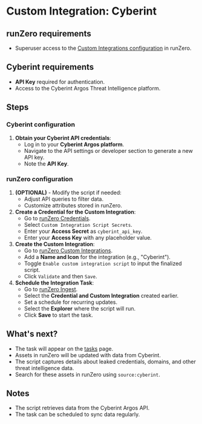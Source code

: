 # Custom Integration: Cyberint

## runZero requirements

- Superuser access to the [Custom Integrations configuration](https://console.runzero.com/custom-integrations) in runZero.

## Cyberint requirements

- **API Key** required for authentication.
- Access to the Cyberint Argos Threat Intelligence platform.

## Steps

### Cyberint configuration

1. **Obtain your Cyberint API credentials**:
   - Log in to your **Cyberint Argos platform**.
   - Navigate to the API settings or developer section to generate a new API key.
   - Note the **API Key**.

### runZero configuration

1. **(OPTIONAL)** - Modify the script if needed:
    - Adjust API queries to filter data.
    - Customize attributes stored in runZero.
2. **Create a Credential for the Custom Integration**:
    - Go to [runZero Credentials](https://console.runzero.com/credentials).
    - Select `Custom Integration Script Secrets`.
    - Enter your **Access Secret** as `cyberint_api_key`.
    - Enter your **Access Key** with any placeholder value.
3. **Create the Custom Integration**:
    - Go to [runZero Custom Integrations](https://console.runzero.com/custom-integrations/new).
    - Add a **Name and Icon** for the integration (e.g., "Cyberint").
    - Toggle `Enable custom integration script` to input the finalized script.
    - Click `Validate` and then `Save`.
4. **Schedule the Integration Task**:
    - Go to [runZero Ingest](https://console.runzero.com/ingest/custom/).
    - Select the **Credential and Custom Integration** created earlier.
    - Set a schedule for recurring updates.
    - Select the **Explorer** where the script will run.
    - Click **Save** to start the task.

## What's next?

- The task will appear on the [tasks](https://console.runzero.com/tasks) page.
- Assets in runZero will be updated with data from Cyberint.
- The script captures details about leaked credentials, domains, and other threat intelligence data.
- Search for these assets in runZero using `source:cyberint`.

## Notes

- The script retrieves data from the Cyberint Argos API.
- The task can be scheduled to sync data regularly.

